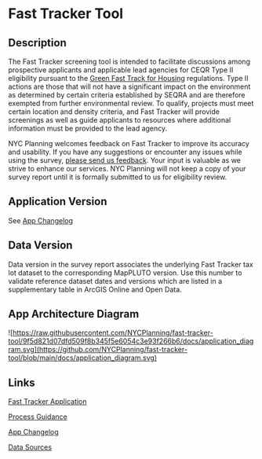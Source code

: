 # Fast Tracker Tool

## Description
The Fast Tracker screening tool is intended to facilitate discussions among prospective applicants and applicable lead agencies for CEQR Type II eligibility pursuant to the [Green Fast Track for Housing](https://www.nyc.gov/site/planning/plans/green-fast-track/green-fast-track-overview.page) regulations. Type II actions are those that will not have a significant impact on the environment as determined by certain criteria established by SEQRA and are therefore exempted from further environmental review. To qualify, projects must meet certain location and density criteria, and Fast Tracker will provide screenings as well as guide applicants to resources where additional information must be provided to the lead agency.

NYC Planning welcomes feedback on Fast Tracker to improve its accuracy and usability. If you have any suggestions or encounter any issues while using the survey, [please send us feedback](https://survey.alchemer.com/s3/7821882/GFT-Fast-Tracker-Feedback). Your input is valuable as we strive to enhance our services. NYC Planning will not keep a copy of your survey report until it is formally submitted to us for eligibility review.

## Application Version
See [App Changelog](changelog.md)

## Data Version
Data version in the survey report associates the underlying Fast Tracker tax lot dataset to the corresponding MapPLUTO version. Use this number to validate reference dataset dates and versions which are listed in a supplementary table in ArcGIS Online and Open Data.

## App Architecture Diagram
![https://raw.githubusercontent.com/NYCPlanning/fast-tracker-tool/9f5d821d07dfd509f8b345f5e6054c3e93f266b6/docs/application_diagram.svg](https://github.com/NYCPlanning/fast-tracker-tool/blob/main/docs/application_diagram.svg)

## Links
[Fast Tracker Application](https://fasttracker.planning.nyc.gov/)

[Process Guidance](TBD)

[App Changelog](changelog.md)

[Data Sources](TBD)
